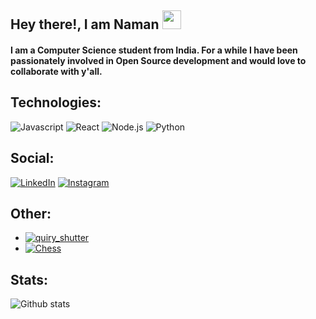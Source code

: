 ## Hey there!, I am Naman <img src="https://raw.githubusercontent.com/MartinHeinz/MartinHeinz/master/wave.gif" width="30px">

#### I am a Computer Science student from India. For a while I have been passionately involved in Open Source development and would love to collaborate with y'all.

## Technologies:

![Javascript](https://img.shields.io/badge/-Javascript-informational?style=flat-square&logo=javascript&logoColor=black&color=f7df1e)
![React](https://img.shields.io/badge/-React-informational?style=flat-square&logo=react&logoColor=61dafb&color=282c34)
![Node.js](https://img.shields.io/badge/-Node.js-informational?style=flat-square&logo=node.js&logoColor=026e0&color=282c34)
![Python](https://img.shields.io/badge/-Python-informational?style=flat-square&logo=python&color=blue&logoColor=black)



## Social:

[![LinkedIn](https://img.shields.io/badge/-LinkedIn-informational?style=flat-square&logo=linkedIn&logoColor=&color=black)](https://www.linkedin.com/in/naman-agarwal-97b207191/)
[![Instagram](https://img.shields.io/badge/-Instagram-informational?style=flat-square&logo=instagram&logoColor=&color=black)](https://www.instagram.com/divine_naman/)

## Other:
- [![quiry_shutter](https://img.shields.io/badge/Photography-Instagram-informational?style=flat-square&logo=instagram&logoColor=white&color=black)](https://www.instagram.com/quirky_shutter/)
- [![Chess](https://img.shields.io/badge/Chess-chess.com-informational?style=flat-square&logo=&logoColor=&color=greean)](https://www.chess.com/member/divine_naman)

## Stats:
![Github stats](https://github-readme-stats.vercel.app/api?username=divinenaman&theme=nightowl)


<!--
**divinenaman/divinenaman** is a ✨ _special_ ✨ repository because its `README.md` (this file) appears on your GitHub profile.

Here are some ideas to get you started:

- 🔭 I’m currently working on ...
- 🌱 I’m currently learning ...
- 👯 I’m looking to collaborate on ...
- 🤔 I’m looking for help with ...
- 💬 Ask me about ...
- 📫 How to reach me: ...
- 😄 Pronouns: ...
- ⚡ Fun fact: ...
-->
